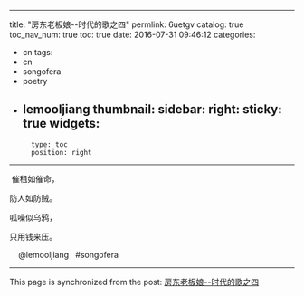 
---
title: "房东老板娘--时代的歌之四"
permlink: 6uetgv
catalog: true
toc_nav_num: true
toc: true
date: 2016-07-31 09:46:12
categories:
- cn
tags:
- cn
- songofera
- poetry
- lemooljiang
thumbnail: 
sidebar:
    right:
        sticky: true
widgets:
    -
        type: toc
        position: right
---


<p> 催租如催命， </p>
<p>防人如防贼。 </p>
<p>呱噪似乌鸦， </p>
<p>只用钱来压。  </p>
<p>    @lemooljiang   #songofera    </p>

- - -

This page is synchronized from the post: [房东老板娘--时代的歌之四](https://steemit.com/@lemooljiang/6uetgv)
